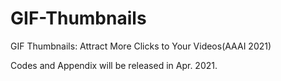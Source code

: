 # GIF-Thumbnails
GIF Thumbnails: Attract More Clicks to Your Videos(AAAI 2021)

Codes and Appendix will be released in Apr. 2021.
